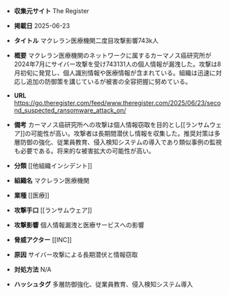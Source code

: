 - **収集元サイト**
The Register

- **掲載日**
2025-06-23

- **タイトル**
マクレラン医療機関二度目攻撃影響743k人

- **概要**
マクレラン医療機関のネットワークに属するカーマノス癌研究所が2024年7月にサイバー攻撃を受け743131人の個人情報が漏洩した。攻撃は8月初旬に発覚し、個人識別情報や医療情報が含まれている。組織は迅速に対応し追加の防御策を講じているが被害の全容把握に努めている。

- **URL**
https://go.theregister.com/feed/www.theregister.com/2025/06/23/second_suspected_ransomware_attack_on/

- **備考**
カーマノス癌研究所への攻撃は個人情報窃取を目的とし[[ランサムウェア]]の可能性が高い。攻撃者は長期間潜伏し情報を収集した。推奨対策は多層防御の強化、従業員教育、侵入検知システムの導入であり類似事例の監視も必要である。将来的な被害拡大の可能性が高い。

- **分類**
[[他組織インシデント]]

- **組織名**
マクレラン医療機関

- **業種**
[[医療]]

- **攻撃手口**
[[ランサムウェア]]

- **攻撃影響**
個人情報漏洩と医療サービスへの影響

- **脅威アクター**
[[INC]]

- **原因**
サイバー攻撃による長期潜伏と情報窃取

- **対処方法**
N/A

- **ハッシュタグ**
多層防御強化、従業員教育、侵入検知システム導入
